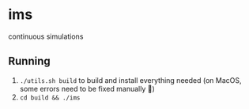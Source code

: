 # ims
continuous simulations

## Running
1. `./utils.sh build` to build and install everything needed (on MacOS, some errors need to be fixed manually 🤡)
2. `cd build && ./ims`
